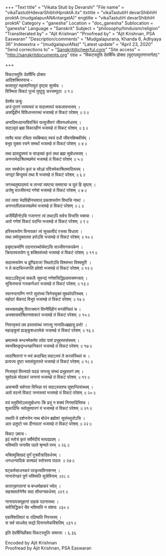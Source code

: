 +++
"Text title" = "Vikata Stuti by Devarshi"
"File name" = "vikaTastutiHdevarShibhiHproktA.itx"
itxtitle = "vikaTastutiH devarShibhiH proktA (mudgalapurANAntargatA)"
engtitle = "vikaTastutiH devarShibhiH proktA"
Category = "ganesha"
Location = "doc_ganesha"
Sublocation = "ganesha"
Language = "Sanskrit"
Subject = "philosophy/hinduism/religion"
"Transliterated by" = "Ajit Krishnan"
"Proofread by" = "Ajit Krishnan, PSA Easwaran"
"Description/comments" = "Mudgalapurana, Khanda 6, Adhyaya 36"
Indexextra = "(mudgalapurANa)"
"Latest update" = "April 23, 2020"
"Send corrections to" = "Sanskrit@cheerful.com"
"Site access" = "http://sanskritdocuments.org"
title = "विकटस्तुतिः देवर्षिभिः प्रोक्ता (मुद्गलपुराणान्तर्गता)"

+++
  
 विकटस्तुतिः देवर्षिभिः प्रोक्ता   
आदिशक्तिरुवाच -  
कामासुरं महाशान्तियुतं दृष्ट्वा सुरर्षयः ।  
विस्मिता विकटं पूज्यं तुष्टुवुः करसम्पुटाः ॥ १॥  
  
देवर्षय ऊचुः  
अजं पुराणं परमव्ययं च सदात्मरूपं सकलावभासम् ।  
असद्विहीनं विविधान्तरस्थं भजामहे तं विकटं परेशम् ॥ २॥  
  
अनादिमध्यान्तविवर्जितं यत्सुजीवनं जीवनधर्मधारम् ।  
सदाऽमृतं ब्रह्म विकारहीनं भजामहे तं विकटं परेशम् ॥ ३॥  
  
त्वयैव माया रचिता स्वबिम्बात् स्वयं दधौ जीवनबिम्बवीर्यम् ।  
बभूव युक्ता रचने समर्था भजामहे तं विकटं परेशम् ॥ ४॥  
  
तथा ह्यसद्रूपमयं च साङ्ख्यं कृतं तथा ब्रह्म सुबोधरूपम् ।  
अनन्तभेदाश्रितमप्रमेयं भजामहे तं विकटं परेशम् ॥ ५॥  
  
ततः स्वबोधेन कृतं च सोऽहं पवित्रमेकाश्रितमादिरूपम् ।  
जगद्वरं बिन्दुमयं तथा वै भजामहे तं विकटं परेशम् ॥ ६॥  
  
जगच्चतुष्पादमयं च ताभ्यां व्यष्ट्या समष्ट्या च युतं हि सृष्टम् ।  
अजेषु सञ्जीवनदं गणेशं भजामहे तं विकटं परेशम् ॥ ७॥  
  
ततं त्वया भेदविहीनभावात् प्रकाशरूपेण विभासि नाथ! ।  
अनन्तलीलाकरमप्रमेयं भजामहे तं विकटं परेशम् ॥ ८॥  
  
अजैर्विहीनोऽसि गजानन! त्वं तथाऽपि सर्वत्र विभासि भक्त्या ।  
अतो गणेशं विकटं वदन्ति भजामहे तं विकटं परेशम् ॥ ९॥  
  
हरिस्वरूपेण विनायक! त्वं सुरक्षसीदं रजसा विधाता ।  
तथा तमोयुक्ततया हरोऽसि भजामहे तं विकटं परेशम् ॥ १०॥  
  
प्रसृष्टकर्माणि तदन्तरस्थोर्यमाऽसि सञ्जीवनरूपकेण ।  
क्रियास्वरूपेण तु शक्तिसंस्थो भजामहे तं विकटं परेशम् ॥ ११॥  
  
सदात्मरूपेण च ढुण्ढिराज! स्थितोऽसि विश्वम्भर विश्वमूर्ते! ।  
न ते कदाचिज्जगति प्रवेशो भजामहे तं विकटं परेशम् ॥ १२॥  
  
सदाऽऽदिपूज्यं सकलैः सुवन्द्यं गणेशसिद्धिप्रदमासमन्तात् ।  
सुचित्तभासं गजकर्णधारं भजामहे तं विकटं परेशम् ॥ १३॥  
  
स्वानन्दनाम्नि नगरे सुसंस्थं त्रिनेत्रयुक्तं मूषकोपरिस्थम् ।  
महोदरं चैकरदं विभूपं भजामहे तं विकटं परेशम् ॥ १४॥  
  
स्वभक्तपक्षेषु विराजमानं विघ्नैर्विहीनं मनसेप्सितं च ।  
अभक्तसर्वाश्रितनाशकारं भजामहे तं विकटं परेशम् ॥ १५॥  
  
नियन्तृरूपं तव हस्तसंस्थं जगत्सु नानाविधब्रह्मसु प्रभो! ।  
महाङ्कुशं ह्यङ्कुशधारमेकं भजामहे तं विकटं परेशम् ॥ १६॥  
  
भ्रमात्मकं बन्धनमेकमेव तदेव पाशं प्रभुहस्तसंस्थम् ।  
स्वभक्तिकृद्वन्धनहानिकारं भजामहे तं विकटं परेशम् ॥ १७॥  
  
त्वदाश्रितानां न भयं कदाचित् सदाऽभयं ते करसंस्थितं च ।  
प्रत्यज्य दुष्टा भयसंयुतास्ते भजामहे तं विकटं परेशम् ॥ १८॥  
  
निजामृतं विघ्नपते यदन्नं जगत्सु संस्थं प्रभुहस्तगं तम् ।  
सुमोदकं मोदकरं जनानां भजामहे तं विकटं परेशम् ॥ १९॥  
  
असन्मयी सर्वगता विभिन्ना परं सदाऽस्याश्च सुशान्तिसंस्थम् ।  
अतो वदन्ते विकटं जनास्त्वां भजामहे तं विकटं परेशम् ॥ २०॥  
  
वयं स्तुवीमोऽल्पसुबोधगाः किं प्रभुं न शक्यं निगमादिभिश्च ।  
शुकादिभिः स्तोतुमपारगं यं भजामहे तं विकटं परेशम् ॥ २१॥  
  
तथापि ते दर्शनजेन नाथ बोधेन ब्रह्मेश! सुसंस्तुतोऽसि ।  
अतः प्रतुष्टो भव दीनपाल! भजामहे तं विकटं परेशम् ॥ २२॥  
  
विकट उवाच -  
इदं स्तोत्रं कृतं सर्वैर्मदीयं मत्पदप्रदम् ।  
भविष्यति जनायैव पठते श्रृण्वते परम् ॥ २६॥  
  
भक्तिमुक्तिप्रदं पूर्णं पुत्रपौत्रादिवर्धनम् ।  
धनधान्यादिकं कामप्रदं स्तोत्रस्य पाठतः ॥ २७॥  
  
षट्कर्मसाधनकरं परकृत्यविनाशनम् ।  
नानारोगहरं पूर्ण भविष्यति सुसेविनाम् ॥२८॥  
  
कारागृहगतानां च बन्धमोक्षकरं भवेत् ।  
सहस्रावर्तनेनैव सदा सौभाग्यवर्धनम् ॥२९॥  
  
नानापापसमूहानां दाहकं पठनात्तथा ।  
सर्वसिद्धिकरं चैव भविष्यति न संशयः ॥३०॥  
  
एकविंशतिवारं यः पठिष्यति निरन्तरम् ।  
स सर्व साधयेत् सद्यो दिनानामेकविंशतिम् ॥३१॥  
  
इति देवर्षिभिर्प्रोक्ता विकटस्तुतिः समाप्ता । ६.३६  
  
  
Encoded by Ajit Krishnan  
Proofread by Ajit Krishnan, PSA Easwaran  
  
